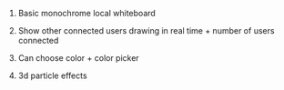1. Basic monochrome local whiteboard

2. Show other connected users drawing in real time + number of users connected

3. Can choose color + color picker

4. 3d particle effects
